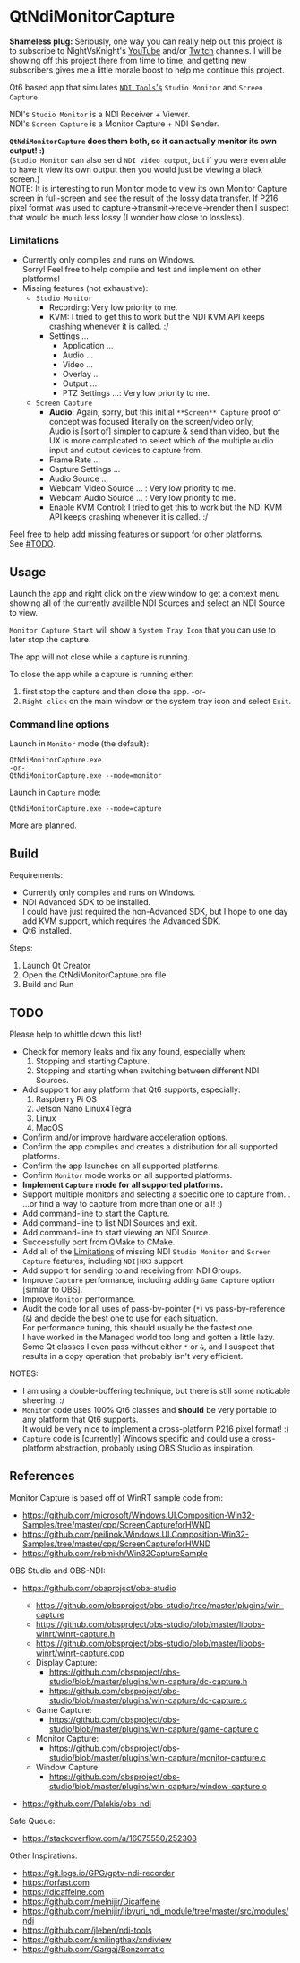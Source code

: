 # QtNdiMonitorCapture

**Shameless plug:** Seriously, one way you can really help out this project is to subscribe to NightVsKnight's [YouTube](https://www.youtube.com/channel/UCn8Ds6jeUzjxCPkMApg_koA) and/or [Twitch](https://www.twitch.tv/nightvsknight) channels. I will be showing off this project there from time to time, and getting new subscribers gives me a little morale boost to help me continue this project.

Qt6 based app that simulates [`NDI Tools`'s](https://ndi.tv/tools/) `Studio Monitor` and `Screen Capture`.

NDI's `Studio Monitor` is a NDI Receiver + Viewer.  
NDI's `Screen Capture` is a Monitor Capture + NDI Sender.

**`QtNdiMonitorCapture` does them both, so it can actually monitor its own output! :)**  
(`Studio Monitor` can also send `NDI video output`, but if you were even able to have it view its own output then you would just be viewing a black screen.)  
NOTE: It is interesting to run Monitor mode to view its own Monitor Capture screen in full-screen and see the result of the lossy data transfer. If P216 pixel format was used to capture->transmit->receive->render then I suspect that would be much less lossy (I wonder how close to lossless).

### Limitations
* Currently only compiles and runs on Windows.  
  Sorry! Feel free to help compile and test and implement on other platforms!
* Missing features (not exhaustive):
  * `Studio Monitor`
    * Recording: Very low priority to me.
    * KVM: I tried to get this to work but the NDI KVM API keeps crashing whenever it is called. :/
    * Settings ...
      * Application ...
      * Audio ...
      * Video ...
      * Overlay ...
      * Output ...
      * PTZ Settings ...: Very low priority to me.
  * `Screen Capture`
    * **Audio**: Again, sorry, but this initial `**Screen** Capture` proof of concept was focused literally on the screen/video only;  
      Audio is [sort of] simpler to capture & send than video, but the UX is more complicated to select which of the multiple audio input and output devices to capture from.
    * Frame Rate ...
    * Capture Settings ...
    * Audio Source ...
    * Webcam Video Source ... : Very low priority to me.
    * Webcam Audio Source ... : Very low priority to me.
    * Enable KVM Control: I tried to get this to work but the NDI KVM API keeps crashing whenever it is called. :/

Feel free to help add missing features or support for other platforms.  
See [#TODO](#TODO).

## Usage
Launch the app and right click on the view window to get a context menu showing all of the currently availble NDI Sources and select an NDI Source to view.

`Monitor Capture Start` will show a `System Tray Icon` that you can use to later stop the capture.

The app will not close while a capture is running.

To close the app while a capture is running either:
1. first stop the capture and then close the app.
   -or-
2. `Right-click` on the main window or the system tray icon and select `Exit`.

### Command line options
Launch in `Monitor` mode (the default):
```
QtNdiMonitorCapture.exe
-or-
QtNdiMonitorCapture.exe --mode=monitor
```
Launch in `Capture` mode:
```
QtNdiMonitorCapture.exe --mode=capture
```
More are planned.

## Build
Requirements:
* Currently only compiles and runs on Windows.
* NDI Advanced SDK to be installed.  
  I could have just required the non-Advanced SDK, but I hope to one day add KVM support, which requires the Advanced SDK.
* Qt6 installed.

Steps:
1. Launch Qt Creator
2. Open the QtNdiMonitorCapture.pro file
3. Build and Run

## TODO
Please help to whittle down this list!
* Check for memory leaks and fix any found, especially when:
  1. Stopping and starting Capture.
  2. Stopping and starting when switching between different NDI Sources.
* Add support for any platform that Qt6 supports, especially:
  1. Raspberry Pi OS
  2. Jetson Nano Linux4Tegra
  3. Linux
  4. MacOS
* Confirm and/or improve hardware acceleration options.
* Confirm the app compiles and creates a distribution for all supported platforms.
* Confirm the app launches on all supported platforms.
* Confirm `Monitor` mode works on all supported platforms.
* **Implement `Capture` mode for all supported platforms.**
* Support multiple monitors and selecting a specific one to capture from...  
  ...or find a way to capture from more than one or all! :)
* Add command-line to start the Capture.
* Add command-line to list NDI Sources and exit.
* Add command-line to start viewing an NDI Source.
* Successfully port from QMake to CMake.
* Add all of the [Limitations](#Limitations) of missing NDI `Studio Monitor` and `Screen Capture` features, including `NDI|HX3` support.
* Add support for sending to and receiving from NDI Groups.
* Improve `Capture` performance, including adding `Game Capture` option [similar to OBS].
* Improve `Monitor` performance.
* Audit the code for all uses of pass-by-pointer (`*`) vs pass-by-reference (`&`) and decide the best one to use for each situation.  
  For performance tuning, this should usually be the fastest one.  
  I have worked in the Managed world too long and gotten a little lazy.  
  Some Qt classes I even pass without either `*` or `&`, and I suspect that results in a copy operation that probably isn't very efficient.

NOTES:
* I am using a double-buffering technique, but there is still some noticable sheering. :/
* `Monitor` code uses 100% Qt6 classes and **should** be very portable to any platform that Qt6 supports.  
  It would be very nice to implement a cross-platform P216 pixel format! :)
* `Capture` code is [currently] Windows specific and could use a cross-platform abstraction, probably using OBS Studio as inspiration.

## References

Monitor Capture is based off of WinRT sample code from:
* https://github.com/microsoft/Windows.UI.Composition-Win32-Samples/tree/master/cpp/ScreenCaptureforHWND
* https://github.com/peilinok/Windows.UI.Composition-Win32-Samples/tree/master/cpp/ScreenCaptureforHWND
* https://github.com/robmikh/Win32CaptureSample

OBS Studio and OBS-NDI:
* https://github.com/obsproject/obs-studio
  * https://github.com/obsproject/obs-studio/tree/master/plugins/win-capture
  * https://github.com/obsproject/obs-studio/blob/master/libobs-winrt/winrt-capture.h
  * https://github.com/obsproject/obs-studio/blob/master/libobs-winrt/winrt-capture.cpp
  * Display Capture:
    * https://github.com/obsproject/obs-studio/blob/master/plugins/win-capture/dc-capture.h
    * https://github.com/obsproject/obs-studio/blob/master/plugins/win-capture/dc-capture.c
  * Game Capture:
    * https://github.com/obsproject/obs-studio/blob/master/plugins/win-capture/game-capture.c
  * Monitor Capture:
    * https://github.com/obsproject/obs-studio/blob/master/plugins/win-capture/monitor-capture.c
  * Window Capture:
    * https://github.com/obsproject/obs-studio/blob/master/plugins/win-capture/window-capture.c

* https://github.com/Palakis/obs-ndi

Safe Queue:
* https://stackoverflow.com/a/16075550/252308

Other Inspirations:
* https://git.lpgs.io/GPG/gptv-ndi-recorder
* https://orfast.com
* https://dicaffeine.com
* https://github.com/melnijir/Dicaffeine
* https://github.com/melnijir/libyuri_ndi_module/tree/master/src/modules/ndi
* https://github.com/jleben/ndi-tools
* https://github.com/smilingthax/xndiview
* https://github.com/Gargaj/Bonzomatic
